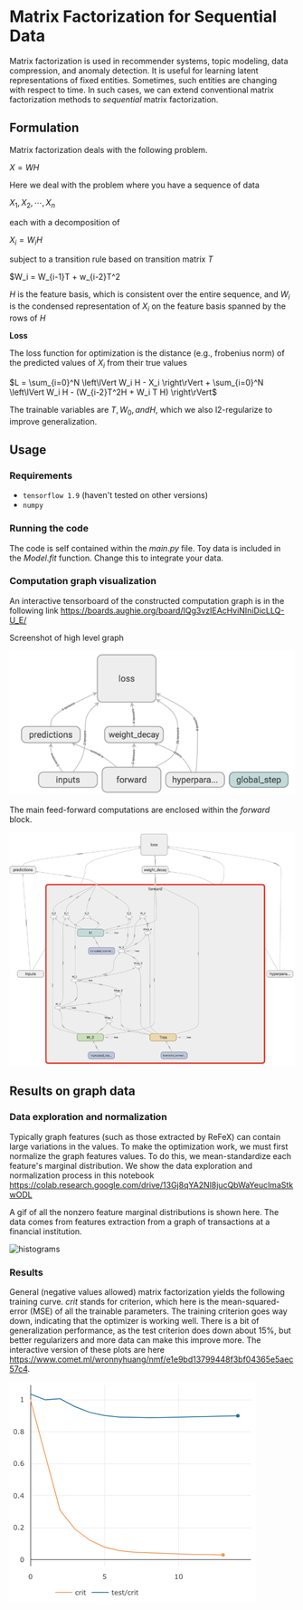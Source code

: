 # Matrix Factorization for Sequential Data

Matrix factorization is used in recommender systems, topic modeling, data compression, and anomaly detection. It is useful for learning latent representations of fixed entities. Sometimes, such entities are changing with respect to time. In such cases, we can extend conventional matrix factorization methods to _sequential_ matrix factorization.

## Formulation
Matrix factorization deals with the following problem.

$X = WH$

Here we deal with the problem where you have a sequence of data

$X_1, X_2, \cdots, X_n$

each with a decomposition of

$X_i = W_i H$

subject to a transition rule based on transition matrix $T$

$W_i = W_{i-1}T + w_{i-2}T^2

$H$ is the feature basis, which is consistent over the entire sequence, and $W_i$ is the condensed representation of $X_i$ on the feature basis spanned by the rows of $H$

**Loss**

The loss function for optimization is the distance (e.g., frobenius norm) of the predicted values of $X_i$ from their true values

$L = \sum_{i=0}^N \left\lVert W_i H - X_i \right\rVert + \sum_{i=0}^N \left\lVert W_i H - (W_{i-2}T^2H + W_i T H) \right\rVert$

The trainable variables are $T, W_0, and H$, which we also l2-regularize to improve generalization.

## Usage

### Requirements
- `tensorflow 1.9` (haven't tested on other versions)
- `numpy`

### Running the code

The code is self contained within the $main.py$ file. Toy data is included in the $Model.fit$ function. Change this to integrate your data.

### Computation graph visualization
An interactive tensorboard of the constructed computation graph is in the following link
https://boards.aughie.org/board/IQg3vzIEAcHviNIniDicLLQ-U_E/

Screenshot of high level graph

![tensorboard high level](doc/tensorboard.png)

The main feed-forward computations are enclosed within the $forward$ block.

![tensorboard zoom in](doc/tensorboardzoom.png)

## Results on graph data 

### Data exploration and normalization

Typically graph features (such as those extracted by ReFeX) can contain large variations in the values. To make the optimization work, we must first normalize the graph features values. To do this, we mean-standardize each feature's marginal distribution. We show the data exploration and normalization process in this notebook https://colab.research.google.com/drive/13Gj8qYA2Nl8jucQbWaYeuclmaStkwODL

A gif of all the nonzero feature marginal distributions is shown here. The data comes from features extraction from a graph of transactions at a financial institution.

![histograms](doc/histograms.gif)


### Results

General (negative values allowed) matrix factorization yields the following training curve. $crit$ stands for criterion, which here is the mean-squared-error (MSE) of all the trainable parameters. The training criterion goes way down, indicating that the optimizer is working well. There is a bit of generalization performance, as the test criterion does down about 15%, but better regularizers and more data can make this improve more. The interactive version of these plots are here https://www.comet.ml/wronnyhuang/nmf/e1e9bd13799448f3bf04365e5aec57c4.

![general matrix factorization training curve](doc/traincurve.png)
